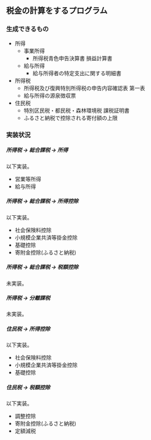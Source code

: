 ## 税金の計算をするプログラム

### 生成できるもの
- 所得
    - 事業所得
        - 所得税青色申告決算書 損益計算書
    - 給与所得
        - 給与所得者の特定支出に関する明細書
- 所得税
    - 所得税及び復興特別所得税の申告内容確認表 第一表
    - 給与所得の源泉徴収票
- 住民税
    - 特別区民税・都民税・森林環境税 課税証明書
    - ふるさと納税で控除される寄付額の上限

### 実装状況
##### 所得税 -> 総合課税 -> 所得
以下実装。
- 営業等所得
- 給与所得

##### 所得税 -> 総合課税 -> 所得控除
以下実装。
- 社会保険料控除
- 小規模企業共済等掛金控除
- 基礎控除
- 寄附金控除(ふるさと納税)

##### 所得税 -> 総合課税 -> 税額控除
未実装。

##### 所得税 -> 分離課税
未実装。

##### 住民税 -> 所得控除
以下実装。
- 社会保険料控除
- 小規模企業共済等掛金控除
- 基礎控除

##### 住民税 -> 税額控除
以下実装。
- 調整控除
- 寄附金控除(ふるさと納税)
- 定額減税
